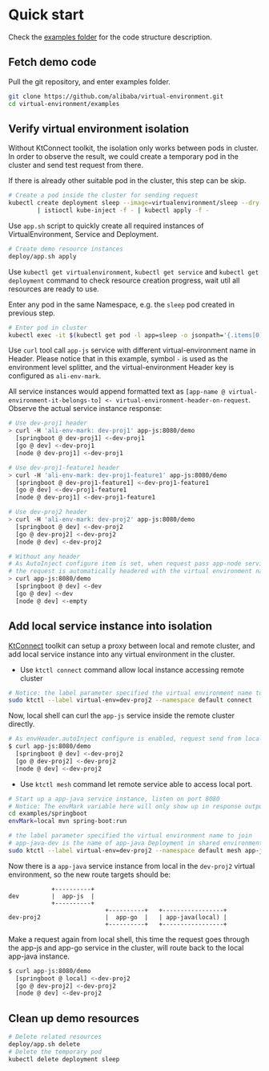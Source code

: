 # Quick start

Check the [examples folder](https://github.com/alibaba/virtual-environment/tree/master/examples) for the code structure description.

## Fetch demo code

Pull the git repository, and enter examples folder.

```bash
git clone https://github.com/alibaba/virtual-environment.git
cd virtual-environment/examples
```

## Verify virtual environment isolation

Without KtConnect toolkit, the isolation only works between pods in cluster. In order to observe the result, we could create a temporary pod in the cluster and send test request from there.

If there is already other suitable pod in the cluster, this step can be skip.

```bash
# Create a pod inside the cluster for sending request
kubectl create deployment sleep --image=virtualenvironment/sleep --dry-run -o yaml \
        | istioctl kube-inject -f - | kubectl apply -f -
```

Use `app.sh` script to quickly create all required instances of VirtualEnvironment, Service and Deployment.

```bash
# Create demo resource instances
deploy/app.sh apply
```

Use `kubectl get virtualenvironment`, `kubectl get service` and `kubectl get deployment` command to check resource creation progress, wait util all resources are ready to use.

Enter any pod in the same Namespace, e.g. the `sleep` pod created in previous step.

```bash
# Enter pod in cluster
kubectl exec -it $(kubectl get pod -l app=sleep -o jsonpath='{.items[0].metadata.name}') /bin/sh
```

Use `curl` tool call `app-js` service with different virtual-environment name in Header. Please notice that in this example, symbol `-` is used as the environment level splitter, and the virtual-environment Header key is configured as `ali-env-mark`.

All service instances would append formatted text as `[app-name @ virtual-environment-it-belongs-to] <- virtual-environment-header-on-request`. Observe the actual service instance response:

```bash
# Use dev-proj1 header
> curl -H 'ali-env-mark: dev-proj1' app-js:8080/demo
  [springboot @ dev-proj1] <-dev-proj1
  [go @ dev] <-dev-proj1
  [node @ dev-proj1] <-dev-proj1

# Use dev-proj1-feature1 header
> curl -H 'ali-env-mark: dev-proj1-feature1' app-js:8080/demo
  [springboot @ dev-proj1-feature1] <-dev-proj1-feature1
  [go @ dev] <-dev-proj1-feature1
  [node @ dev-proj1] <-dev-proj1-feature1

# Use dev-proj2 header
> curl -H 'ali-env-mark: dev-proj2' app-js:8080/demo
  [springboot @ dev] <-dev-proj2
  [go @ dev-proj2] <-dev-proj2
  [node @ dev] <-dev-proj2

# Without any header
# As AutoInject configure item is set, when request pass app-node service,
# the request is automatically headered with the virtual environment name where the Pod is located.
> curl app-js:8080/demo
  [springboot @ dev] <-dev
  [go @ dev] <-dev
  [node @ dev] <-empty
```

## Add local service instance into isolation

[KtConnect](https://github.com/alibaba/kt-connect) toolkit can setup a proxy between local and remote cluster, and add local service instance into any virtual environment in the cluster.

- Use `ktctl connect` command allow local instance accessing remote cluster

```bash
# Notice: the label parameter specified the virtual environment name to join
sudo ktctl --label virtual-env=dev-proj2 --namespace default connect
```

Now, local shell can curl the `app-js` service inside the remote cluster directly.

```bash
# As envHeader.autoInject configure is enabled, request send from local is appended virtual environment header automatically
$ curl app-js:8080/demo
  [springboot @ dev] <-dev-proj2
  [go @ dev-proj2] <-dev-proj2
  [node @ dev] <-dev-proj2
```

- Use `ktctl mesh` command let remote service able to access local port.

```bash
# Start up a app-java service instance, listen on port 8080
# Notice: The envMark variable here will only show up in response output, and has nothing to do with actual routing control
cd examples/springboot
envMark=local mvn spring-boot:run

# the label parameter specified the virtual environment name to join
# app-java-dev is the name of app-java Deployment in shared environment
sudo ktctl --label virtual-env=dev-proj2 --namespace default mesh app-java-dev --expose 8080
```

Now there is a `app-java` service instance from local in the `dev-proj2` virtual environment, so the new route targets should be:


```
            +----------+
dev         |  app-js  |
            +----------+
                           +----------+   +-----------------+
dev-proj2                  |  app-go  |   | app-java(local) |
                           +----------+   +-----------------+
```

Make a request again from local shell, this time the request goes through the app-js and app-go service in the cluster, will route back to the local app-java instance.

```bash
$ curl app-js:8080/demo
  [springboot @ local] <-dev-proj2
  [go @ dev-proj2] <-dev-proj2
  [node @ dev] <-dev-proj2
```

## Clean up demo resources

```bash
# Delete related resources
deploy/app.sh delete
# Delete the temporary pod
kubectl delete deployment sleep
```
